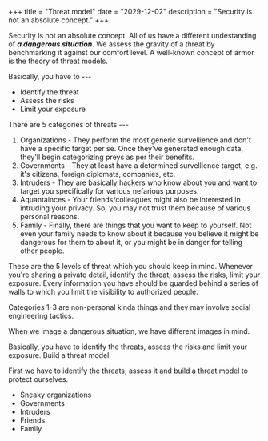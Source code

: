 +++
title = "Threat model"
date = "2029-12-02"
description = "Security is not an absolute concept."
+++

Security is not an absolute concept. All of us have a different undestanding of ***a dangerous situation***. We assess the gravity of a threat by benchmarking it against our comfort level. A well-known concept of armor is the theory of threat models.

Basically, you have to ---

- Identify the threat
- Assess the risks
- Limit your exposure

There are 5 categories of threats ---

1. Organizations - They perform the most generic survellience and don't have a specific target per se. Once they've generated enough data, they'll begin categorizing preys as per their benefits.
1. Governments - They at least have a determined survellience target, e.g. it's citizens, foreign diplomats, companies, etc.
1. Intruders - They are basically hackers who know about you and want to target you specifically for various nefarious purposes.
1. Aquantainces - Your friends/colleagues might also be interested in intruding your privacy. So, you may not trust them because of various personal reasons.
1. Family - Finally, there are things that you want to keep to yourself. Not even your family needs to know about it because you believe it might be dangerous for them to about it, or you might be in danger for telling other people.

These are the 5 levels of threat which you should keep in mind. Whenever you're sharing a private detail, identify the threat, assess the risks, limit your exposure. Every information you have should be guarded behind a series of walls to which you limit the visibility to authorized people.

Categories 1-3 are non-personal kinda things and they may involve social engineering tactics.



When we image a dangerous situation, we have different images in mind.

Basically, you have to identify the threats, assess the risks and limit your exposure. Build a threat model.

First we have to identify the threats, assess it and build a threat model to protect ourselves.

- Sneaky organizations
- Governments
- Intruders
- Friends
- Family



